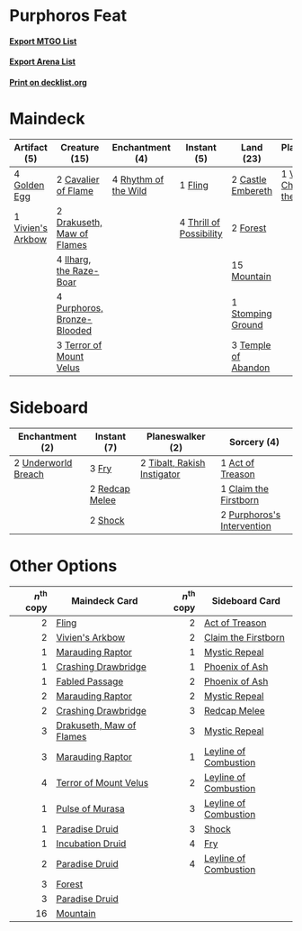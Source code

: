 # Purphoros Feat

#### [Export MTGO List](../collection/Purphoros%20Feat/Purphoros%20Feat.txt)
#### [Export Arena List](../collection/Purphoros%20Feat/Purphoros%20Feat_arena.txt)
#### [Print on decklist.org](http://decklist.org/?deckmain=2%09Castle%20Embereth%0A2%09Cavalier%20of%20Flame%0A2%09Drakuseth,%20Maw%20of%20Flames%0A1%09Fling%0A2%09Forest%0A4%09Golden%20Egg%0A4%09Ilharg,%20the%20Raze-Boar%0A4%09Irencrag%20Feat%0A15%09Mountain%0A4%09Purphoros,%20Bronze-Blooded%0A4%09Rhythm%20of%20the%20Wild%0A1%09Stomping%20Ground%0A3%09Storm's%20Wrath%0A3%09Temple%20of%20Abandon%0A3%09Terror%20of%20Mount%20Velus%0A4%09Thrill%20of%20Possibility%0A1%09Vivien's%20Arkbow%0A1%09Vivien,%20Champion%20of%20the%20Wilds&deckside=1%09Act%20of%20Treason%0A1%09Claim%20the%20Firstborn%0A3%09Fry%0A2%09Purphoros's%20Intervention%0A2%09Redcap%20Melee%0A2%09Shock%0A2%09Tibalt,%20Rakish%20Instigator%0A2%09Underworld%20Breach)
# Maindeck

|                                        Artifact (5)                                        |                                            Creature (15)                                             |                                        Enchantment (4)                                        |                                           Instant (5)                                            |                                          Land (23)                                           |                                             Planeswalker (1)                                             |                                       Sorcery (7)                                        |
|--------------------------------------------------------------------------------------------|------------------------------------------------------------------------------------------------------|-----------------------------------------------------------------------------------------------|--------------------------------------------------------------------------------------------------|----------------------------------------------------------------------------------------------|----------------------------------------------------------------------------------------------------------|------------------------------------------------------------------------------------------|
|4 [Golden Egg](http://gatherer.wizards.com/Pages/Card/Details.aspx?multiverseid=473182)     |2 [Cavalier of Flame](http://gatherer.wizards.com/Pages/Card/Details.aspx?multiverseid=466879)        |4 [Rhythm of the Wild](http://gatherer.wizards.com/Pages/Card/Details.aspx?multiverseid=457345)|1 [Fling](http://gatherer.wizards.com/Pages/Card/Details.aspx?multiverseid=426834)                |2 [Castle Embereth](http://gatherer.wizards.com/Pages/Card/Details.aspx?multiverseid=473201)  |1 [Vivien, Champion of the Wilds](http://gatherer.wizards.com/Pages/Card/Details.aspx?multiverseid=461107)|4 [Irencrag Feat](http://gatherer.wizards.com/Pages/Card/Details.aspx?multiverseid=473089)|
|1 [Vivien's Arkbow](http://gatherer.wizards.com/Pages/Card/Details.aspx?multiverseid=461108)|2 [Drakuseth, Maw of Flames](http://gatherer.wizards.com/Pages/Card/Details.aspx?multiverseid=466890) |                                                                                               |4 [Thrill of Possibility](http://gatherer.wizards.com/Pages/Card/Details.aspx?multiverseid=473108)|2 [Forest](http://gatherer.wizards.com/Pages/Card/Details.aspx?multiverseid=439860)           |                                                                                                          |3 [Storm's Wrath](http://gatherer.wizards.com/Pages/Card/Details.aspx?multiverseid=476408)|
|                                                                                            |4 [Ilharg, the Raze-Boar](http://gatherer.wizards.com/Pages/Card/Details.aspx?multiverseid=461060)    |                                                                                               |                                                                                                  |15 [Mountain](http://gatherer.wizards.com/Pages/Card/Details.aspx?multiverseid=439859)        |                                                                                                          |                                                                                          |
|                                                                                            |4 [Purphoros, Bronze-Blooded](http://gatherer.wizards.com/Pages/Card/Details.aspx?multiverseid=476401)|                                                                                               |                                                                                                  |1 [Stomping Ground](http://gatherer.wizards.com/Pages/Card/Details.aspx?multiverseid=405110)  |                                                                                                          |                                                                                          |
|                                                                                            |3 [Terror of Mount Velus](http://gatherer.wizards.com/Pages/Card/Details.aspx?multiverseid=479053)    |                                                                                               |                                                                                                  |3 [Temple of Abandon](http://gatherer.wizards.com/Pages/Card/Details.aspx?multiverseid=373711)|                                                                                                          |                                                                                          |


# Sideboard

|                                       Enchantment (2)                                        |                                       Instant (7)                                       |                                           Planeswalker (2)                                           |                                             Sorcery (4)                                             |
|----------------------------------------------------------------------------------------------|-----------------------------------------------------------------------------------------|------------------------------------------------------------------------------------------------------|-----------------------------------------------------------------------------------------------------|
|2 [Underworld Breach](http://gatherer.wizards.com/Pages/Card/Details.aspx?multiverseid=476412)|3 [Fry](http://gatherer.wizards.com/Pages/Card/Details.aspx?multiverseid=466894)         |2 [Tibalt, Rakish Instigator](http://gatherer.wizards.com/Pages/Card/Details.aspx?multiverseid=461073)|1 [Act of Treason](http://gatherer.wizards.com/Pages/Card/Details.aspx?multiverseid=442107)          |
|                                                                                              |2 [Redcap Melee](http://gatherer.wizards.com/Pages/Card/Details.aspx?multiverseid=473097)|                                                                                                      |1 [Claim the Firstborn](http://gatherer.wizards.com/Pages/Card/Details.aspx?multiverseid=473080)     |
|                                                                                              |2 [Shock](http://gatherer.wizards.com/Pages/Card/Details.aspx?multiverseid=129732)       |                                                                                                      |2 [Purphoros's Intervention](http://gatherer.wizards.com/Pages/Card/Details.aspx?multiverseid=476402)|


# Other Options

|*n*<sup>th</sup> copy|                                           Maindeck Card                                           |*n*<sup>th</sup> copy|                                         Sideboard Card                                         |
|--------------------:|---------------------------------------------------------------------------------------------------|--------------------:|------------------------------------------------------------------------------------------------|
|                    2|[Fling](http://gatherer.wizards.com/Pages/Card/Details.aspx?multiverseid=426834)                   |                    2|[Act of Treason](http://gatherer.wizards.com/Pages/Card/Details.aspx?multiverseid=442107)       |
|                    2|[Vivien's Arkbow](http://gatherer.wizards.com/Pages/Card/Details.aspx?multiverseid=461108)         |                    2|[Claim the Firstborn](http://gatherer.wizards.com/Pages/Card/Details.aspx?multiverseid=473080)  |
|                    1|[Marauding Raptor](http://gatherer.wizards.com/Pages/Card/Details.aspx?multiverseid=466904)        |                    1|[Mystic Repeal](http://gatherer.wizards.com/Pages/Card/Details.aspx?multiverseid=476431)        |
|                    1|[Crashing Drawbridge](http://gatherer.wizards.com/Pages/Card/Details.aspx?multiverseid=473179)     |                    1|[Phoenix of Ash](http://gatherer.wizards.com/Pages/Card/Details.aspx?multiverseid=476399)       |
|                    1|[Fabled Passage](http://gatherer.wizards.com/Pages/Card/Details.aspx?multiverseid=473206)          |                    2|[Phoenix of Ash](http://gatherer.wizards.com/Pages/Card/Details.aspx?multiverseid=476399)       |
|                    2|[Marauding Raptor](http://gatherer.wizards.com/Pages/Card/Details.aspx?multiverseid=466904)        |                    2|[Mystic Repeal](http://gatherer.wizards.com/Pages/Card/Details.aspx?multiverseid=476431)        |
|                    2|[Crashing Drawbridge](http://gatherer.wizards.com/Pages/Card/Details.aspx?multiverseid=473179)     |                    3|[Redcap Melee](http://gatherer.wizards.com/Pages/Card/Details.aspx?multiverseid=473097)         |
|                    3|[Drakuseth, Maw of Flames](http://gatherer.wizards.com/Pages/Card/Details.aspx?multiverseid=466890)|                    3|[Mystic Repeal](http://gatherer.wizards.com/Pages/Card/Details.aspx?multiverseid=476431)        |
|                    3|[Marauding Raptor](http://gatherer.wizards.com/Pages/Card/Details.aspx?multiverseid=466904)        |                    1|[Leyline of Combustion](http://gatherer.wizards.com/Pages/Card/Details.aspx?multiverseid=466902)|
|                    4|[Terror of Mount Velus](http://gatherer.wizards.com/Pages/Card/Details.aspx?multiverseid=479053)   |                    2|[Leyline of Combustion](http://gatherer.wizards.com/Pages/Card/Details.aspx?multiverseid=466902)|
|                    1|[Pulse of Murasa](http://gatherer.wizards.com/Pages/Card/Details.aspx?multiverseid=446177)         |                    3|[Leyline of Combustion](http://gatherer.wizards.com/Pages/Card/Details.aspx?multiverseid=466902)|
|                    1|[Paradise Druid](http://gatherer.wizards.com/Pages/Card/Details.aspx?multiverseid=461098)          |                    3|[Shock](http://gatherer.wizards.com/Pages/Card/Details.aspx?multiverseid=129732)                |
|                    1|[Incubation Druid](http://gatherer.wizards.com/Pages/Card/Details.aspx?multiverseid=457275)        |                    4|[Fry](http://gatherer.wizards.com/Pages/Card/Details.aspx?multiverseid=466894)                  |
|                    2|[Paradise Druid](http://gatherer.wizards.com/Pages/Card/Details.aspx?multiverseid=461098)          |                    4|[Leyline of Combustion](http://gatherer.wizards.com/Pages/Card/Details.aspx?multiverseid=466902)|
|                    3|[Forest](http://gatherer.wizards.com/Pages/Card/Details.aspx?multiverseid=439860)                  |                     |                                                                                                |
|                    3|[Paradise Druid](http://gatherer.wizards.com/Pages/Card/Details.aspx?multiverseid=461098)          |                     |                                                                                                |
|                   16|[Mountain](http://gatherer.wizards.com/Pages/Card/Details.aspx?multiverseid=439859)                |                     |                                                                                                |

